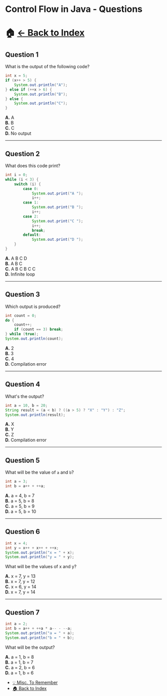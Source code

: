 # Control Flow in Java - Questions
# 🏠 [← Back to Index](https://aasifali37.github.io)

## Question 1
What is the output of the following code?

```java
int x = 5;
if (x++ > 5) {
    System.out.println("A");
} else if (++x > 6) {
    System.out.println("B");
} else {
    System.out.println("C");
}
```

**A.** A  
**B.** B  
**C.** C  
**D.** No output

---

## Question 2
What does this code print?

```java
int i = 0;
while (i < 3) {
    switch (i) {
        case 0:
            System.out.print("A ");
            i++;
        case 1:
            System.out.print("B ");
            i++;
        case 2:
            System.out.print("C ");
            i++;
            break;
        default:
            System.out.print("D ");
    }
}
```

**A.** A B C D  
**B.** A B C  
**C.** A B C B C C  
**D.** Infinite loop

---

## Question 3
Which output is produced?

```java
int count = 0;
do {
    count++;
    if (count == 3) break;
} while (true);
System.out.println(count);
```

**A.** 2  
**B.** 3  
**C.** 4  
**D.** Compilation error

---

## Question 4
What's the output?

```java
int a = 10, b = 20;
String result = (a < b) ? ((a > 5) ? "X" : "Y") : "Z";
System.out.println(result);
```

**A.** X  
**B.** Y  
**C.** Z  
**D.** Compilation error

---

## Question 5
What will be the value of `a` and `b`?

```java
int a = 3;
int b = a++ + ++a;
```

**A.** a = 4, b = 7  
**B.** a = 5, b = 8  
**C.** a = 5, b = 9  
**D.** a = 5, b = 10

---

## Question 6
```java
int x = 4;
int y = x++ + x++ + ++x;
System.out.println("x = " + x);
System.out.println("y = " + y);
```

What will be the values of x and y?

**A.** x = 7, y = 13  
**B.** x = 7, y = 12  
**C.** x = 6, y = 14  
**D.** x = 7, y = 14

---

## Question 7
```java
int a = 2;
int b = a++ + ++a * a-- - --a;
System.out.println("a = " + a);
System.out.println("b = " + b);
```

What will be the output?

**A.** a = 1, b = 8  
**B.** a = 1, b = 7  
**C.** a = 2, b = 6  
**D.** a = 1, b = 6

- [💡 Misc. To Remember](<Chapters/1) Introduction to Java/Control Flow in Java/Misc to remember.md>)
- [🏠 Back to Index](https://aasifali37.github.io)
